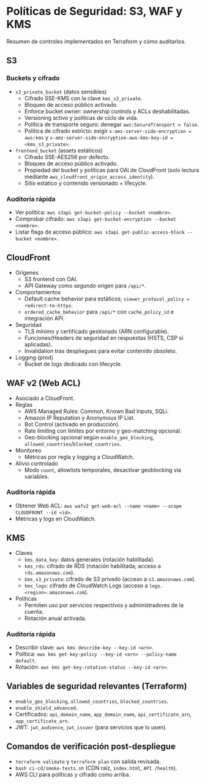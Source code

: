 # Políticas de Seguridad: S3, WAF y KMS

Resumen de controles implementados en Terraform y cómo auditarlos.

## S3
### Buckets y cifrado
- `s3_private_bucket` (datos sensibles)
  - Cifrado SSE-KMS con la clave `kms_s3_private`.
  - Bloqueo de acceso público activado.
  - Enforce bucket owner: ownership controls y ACLs deshabilitadas.
  - Versioning activo y políticas de ciclo de vida.
  - Política de transporte seguro: denegar `aws:SecureTransport = false`.
  - Política de cifrado estricto: exigir `x-amz-server-side-encryption = aws:kms` y `x-amz-server-side-encryption-aws-kms-key-id = <kms_s3_private>`.
- `frontend_bucket` (assets estáticos)
  - Cifrado SSE-AES256 por defecto.
  - Bloqueo de acceso público activado.
  - Propiedad del bucket y políticas para OAI de CloudFront (solo lectura mediante `aws_cloudfront_origin_access_identity`).
  - Sitio estático y contenido versionado + lifecycle.

### Auditoría rápida
- Ver política: `aws s3api get-bucket-policy --bucket <nombre>`.
- Comprobar cifrado: `aws s3api get-bucket-encryption --bucket <nombre>`.
- Listar flags de acceso público: `aws s3api get-public-access-block --bucket <nombre>`.

## CloudFront
- Orígenes
  - S3 frontend con OAI.
  - API Gateway como segundo origen para `/api/*`.
- Comportamientos
  - Default cache behavior para estáticos; `viewer_protocol_policy = redirect-to-https`.
  - `ordered_cache_behavior` para `/api/*` con `cache_policy_id` e integración API.
- Seguridad
  - TLS mínimo y certificado gestionado (ARN configurable).
  - Funciones/Headers de seguridad en respuestas (HSTS, CSP si aplicadas).
  - Invalidation tras despliegues para evitar contenido obsoleto.
- Logging (prod)
  - Bucket de logs dedicado con lifecycle.

## WAF v2 (Web ACL)
- Asociado a CloudFront.
- Reglas
  - AWS Managed Rules: Common, Known Bad Inputs, SQLi.
  - Amazon IP Reputation y Anonymous IP List.
  - Bot Control (activado en producción).
  - Rate limiting con límites por entorno y geo-matching opcional.
  - Geo-blocking opcional según `enable_geo_blocking`, `allowed_countries`/`blocked_countries`.
- Monitoreo
  - Métricas por regla y logging a CloudWatch.
- Alivio controlado
  - Modo `count`, allowlists temporales, desactivar geoblocking vía variables.

### Auditoría rápida
- Obtener Web ACL: `aws wafv2 get-web-acl --name <name> --scope CLOUDFRONT --id <id>`.
- Métricas y logs en CloudWatch.

## KMS
- Claves
  - `kms_data_key`: datos generales (rotación habilitada).
  - `kms_rds`: cifrado de RDS (rotación habilitada; acceso a `rds.amazonaws.com`).
  - `kms_s3_private`: cifrado de S3 privado (acceso a `s3.amazonaws.com`).
  - `kms_logs`: cifrado de CloudWatch Logs (acceso a `logs.<region>.amazonaws.com`).
- Políticas
  - Permiten uso por servicios respectivos y administradores de la cuenta.
  - Rotación anual activada.

### Auditoría rápida
- Describir clave: `aws kms describe-key --key-id <arn>`.
- Política: `aws kms get-key-policy --key-id <arn> --policy-name default`.
- Rotación: `aws kms get-key-rotation-status --key-id <arn>`.

## Variables de seguridad relevantes (Terraform)
- `enable_geo_blocking`, `allowed_countries`, `blocked_countries`.
- `enable_shield_advanced`.
- Certificados: `api_domain_name`, `app_domain_name`, `api_certificate_arn`, `app_certificate_arn`.
- JWT: `jwt_audience`, `jwt_issuer` (para servicios que lo usen).

## Comandos de verificación post-despliegue
- `terraform validate` y `terraform plan` con salida revisada.
- `bash ci-cd/smoke-tests.sh` (CDN raíz, `index.html`, `API /health`).
- AWS CLI para políticas y cifrado como arriba.
